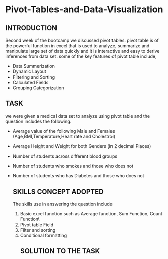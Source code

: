 # Pivot-Tables-and-Data-Visualization
## INTRODUCTION
Second week of the bootcamp we discussed pivot tables.
pivot table is of the powerful function in excel that is used to analyze, summarize and manipulate large set of data quickly and it is interactive and easy to derive inferences from data set. some of the key features of pivot table include,
-  Data Summerization
-  Dynamic Layout
-  Filtering and Sorting
-  Calculated Fields
-  Grouping Categorization
## TASK
we were given a medical data set to analyze using pivot table and the question includes the following.
- Average value of the following Male and Females (Age,BMI,Temperature,Heart rate and Cholestrol)
- Average Height and Weight for both Genders (in 2 decimal Places)
- Number of students across different blood groups
- Number of students who smokes and those who does not
- Number of students who has Diabetes and those who does not

  ## SKILLS CONCEPT ADOPTED
  The skills use in answering the question include
  1. Basic excel function such as Average function, Sum Function, Count Function\
  2. Pivot table Field
  3. Filter and sorting
  4. Conditional formatting
     ## SOLUTION TO THE TASK
